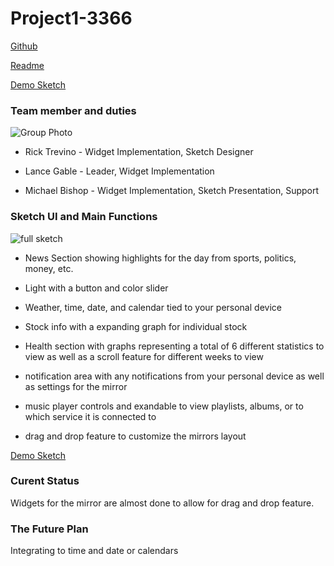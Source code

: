 # Project1-3366

[Github](https://github.com/The-Fireplace/Project1-3366)

[Readme](https://the-fireplace.github.io/Project1-3366)

[Demo Sketch](https://the-fireplace.github.io/Project1-3366/hci-project1/)


### Team member and duties

![Group Photo](https://github.com/The-Fireplace/Project1-3366/blob/michbish/resources/group_photo.jpg)

- Rick Trevino - Widget Implementation, Sketch Designer

- Lance Gable - Leader, Widget Implementation

- Michael Bishop - Widget Implementation, Sketch Presentation, Support 

### Sketch UI and Main Functions

![full sketch](https://github.com/The-Fireplace/Project1-3366/blob/michbish/resources/2019-10-15-Note-17-47-resizeimage.jpg)

- News Section showing highlights for the day from sports, politics, money, etc.

- Light with a button and color slider

- Weather, time, date, and calendar tied to your personal device

- Stock info with a expanding graph for individual stock

- Health section with graphs representing a total of 6 different statistics to view as well as a scroll feature for different weeks to view

- notification area with any notifications from your personal device as well as settings for the mirror

- music player controls and exandable to view playlists, albums, or to which service it is connected to

- drag and drop feature to customize the mirrors layout

[Demo Sketch](https://the-fireplace.github.io/Project1-3366/hci-project1/)


### Curent Status

Widgets for the mirror are almost done to allow for drag and drop feature.

### The Future Plan

Integrating to time and date or calendars 